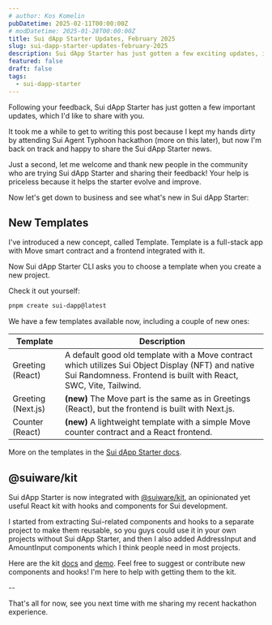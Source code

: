 ```yaml
---
# author: Kos Komelin
pubDatetime: 2025-02-11T00:00:00Z
# modDatetime: 2025-01-28T00:00:00Z
title: Sui dApp Starter Updates, February 2025
slug: sui-dapp-starter-updates-february-2025
description: Sui dApp Starter has just gotten a few exciting updates, including a new Next.js template and @suiware/kit integration.
featured: false
draft: false
tags:
  - sui-dapp-starter
---
```


Following your feedback, Sui dApp Starter has just gotten a few important updates, which I'd like to share with you.

<!--truncate-->

It took me a while to get to writing this post because I kept my hands dirty by attending Sui Agent Typhoon hackathon (more on this later), but now I'm back on track and happy to share the Sui dApp Starter news.

Just a second, let me welcome and thank new people in the community who are trying Sui dApp Starter and sharing their feedback! Your help is priceless because it helps the starter evolve and improve.

Now let's get down to business and see what's new in Sui dApp Starter:

## New Templates

I've introduced a new concept, called Template. Template is a full-stack app with Move smart contract and a frontend integrated with it.

Now Sui dApp Starter CLI asks you to choose a template when you create a new project.

Check it out yourself:

```bash
pnpm create sui-dapp@latest
```

We have a few templates available now, including a couple of new ones:

| Template           | Description                                                                                                                                                            |
| ------------------ | ---------------------------------------------------------------------------------------------------------------------------------------------------------------------- |
| Greeting (React)   | A default good old template with a Move contract which utilizes Sui Object Display (NFT) and native Sui Randomness. Frontend is built with React, SWC, Vite, Tailwind. |
| Greeting (Next.js) | **(new)** The Move part is the same as in Greetings (React), but the frontend is built with Next.js.                                                                   |
| Counter (React)    | **(new)** A lightweight template with a simple Move counter contract and a React frontend.                                                                             |

More on the templates in the [Sui dApp Starter docs](https://sui-dapp-starter.dev/docs/templates/).

## @suiware/kit

Sui dApp Starter is now integrated with [@suiware/kit](https://github.com/suiware/kit), an opinionated yet useful React kit with hooks and components for Sui development.

I started from extracting Sui-related components and hooks to a separate project to make them reusable, so you guys could use it in your own projects without Sui dApp Starter, and then I also added AddressInput and AmountInput components which I think people need in most projects.

Here are the kit [docs](https://www.npmjs.com/package/@suiware/kit) and [demo](https://kit.suiware.io/).
Feel free to suggest or contribute new components and hooks! I'm here to help with getting them to the kit.

--

That's all for now, see you next time with me sharing my recent hackathon experience.
